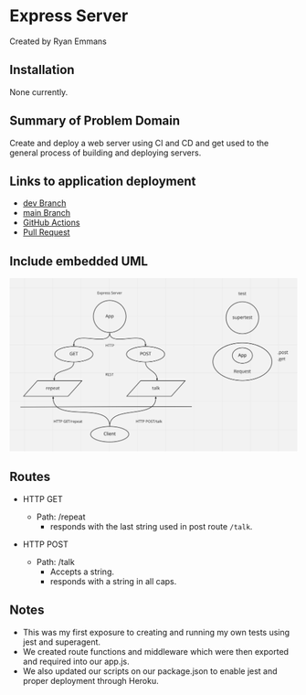 # Express Server

Created by Ryan Emmans

## Installation

None currently.

## Summary of Problem Domain

Create and deploy a web server using CI and CD and get used to the general process of building and deploying servers.

## Links to application deployment

- [dev Branch](https://ryanemmans-server-deploy-dev.herokuapp.com/)
- [main Branch](https://ryanemmans-server-deploy-prod.herokuapp.com/)
- [GitHub Actions](https://github.com/ryanemmans/server-deployment-practice/actions)
- [Pull Request](https://github.com/ryanemmans/server-deployment-practice/pull/1)

## Include embedded UML

![Express Server UML](./img/express-server-uml.png)

## Routes

- HTTP GET
  - Path: /repeat
    - responds with the last string used in post route `/talk`.

- HTTP POST
  - Path: /talk
    - Accepts a string.
    - responds with a string in all caps.

## Notes

- This was my first exposure to creating and running my own tests using jest and superagent.
- We created route functions and middleware which were then exported and required into our app.js.
- We also updated our scripts on our package.json to enable jest and proper deployment through Heroku.
